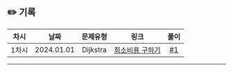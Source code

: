 ## ✏️ 기록

| 차시  |    날짜    | 문제유형 |                          링크                           |                          풀이                           |
| :---: | :--------: | :------: | :-----------------------------------------------------: | :-----------------------------------------------------: |
| 1차시 | 2024.01.01 | Dijkstra | [최소비용 구하기](https://www.acmicpc.net/problem/1916) | [#1](https://github.com/AlgoLeadMe/AlgoLeadMe-5/pull/5) |

---
